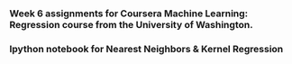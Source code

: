 ### Week 6 assignments for Coursera Machine Learning: Regression course from the University of Washington.

### Ipython notebook for Nearest Neighbors & Kernel Regression




